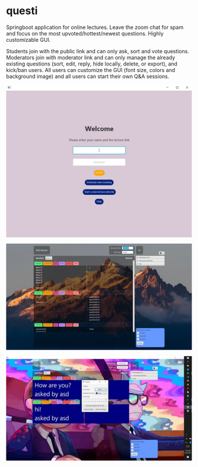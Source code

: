 # questi
Springboot application for online lectures. Leave the zoom chat for spam and focus on the most upvoted/hottest/newest questions. Highly customizable GUI.

Students join with the public link and can only ask, sort and vote questions. Moderators join with moderator link and can only manage the already existing questions (sort, edit, reply, hide locally, delete, or export), and kick/ban users. All users can customize the GUI (font size, colors and background image) and all users can start their own Q&A sessions. 

![screenshot](welcome.jpg)

![screenshot](screenshot.jpg)

![screenshot](customize.jpg)
